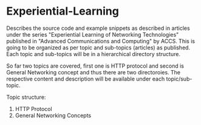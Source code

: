 # Experiential-Learning

Describes the source code and example snippets as described in articles under the series "Experiential Learning of Networking Technologies" published in "Advanced Communications and Computing" by ACCS. This is going to be organized as per topic and sub-topics (articles) as published. Each topic and sub-topics will be in a hierarchical directory structure. 

So far two topics are covered, first one is HTTP protocol and second is General Networking concept and thus there are two directoroies. The respective content and description will be available under each topic/sub-topic.

Topic structure:
1. HTTP Protocol
2. General Networking Concepts
